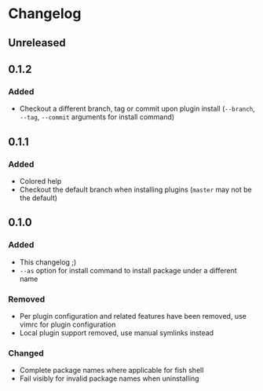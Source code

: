 # Changelog

<!-- Based on https://keepachangelog.com/en/1.0.0/ -->

## Unreleased

## 0.1.2

### Added

- Checkout a different branch, tag or commit upon plugin install (`--branch`, `--tag`, `--commit` arguments for install command)

## 0.1.1

### Added
- Colored help
- Checkout the default branch when installing plugins (`master` may not be the default)

## 0.1.0

### Added
- This changelog ;)
- `--as` option for install command to install package under a different name

### Removed
- Per plugin configuration and related features have been removed, use vimrc for plugin configuration
- Local plugin support removed, use manual symlinks instead

### Changed
- Complete package names where applicable for fish shell
- Fail visibly for invalid package names when uninstalling
